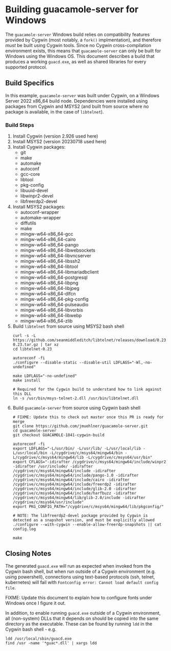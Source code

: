 # Building guacamole-server for Windows
The `guacamole-server` Windows build relies on compatibility features provided by Cygwin (most notably, a `fork()` implmentation), and therefore _must_ be built using Cygwin tools. Since no Cygwin cross-compilation environment exists, this means that `guacamole-server` can only be built for Windows using the Windows OS. This document describes a build that produces a working `guacd.exe`, as well as shared libraries for every supported protocol.

## Build Specifics
In this example, `guacamole-server` was built under Cygwin, on a Windows Server 2022 x86_64 build node. Dependencies were installed using packages from Cygwin and MSYS2 (and built from source where no package is available, in the case of `libtelnet`).

### Build Steps
1. Install Cygwin (version 2.926 used here)
2. Install MSYS2 (version 20230718 used here)
3. Install Cygwin packages:
    * git
    * make
    * automake
    * autoconf
    * gcc-core
    * libtool
    * pkg-config
    * libuuid-devel
    * libwinpr2-devel
    * libfreerdp2-devel
4. Install MSYS2 packages:
    * autoconf-wrapper
    * automake-wrapper
    * diffutils
    * make
    * mingw-w64-x86_64-gcc
    * mingw-w64-x86_64-cairo
    * mingw-w64-x86_64-pango
    * mingw-w64-x86_64-libwebsockets
    * mingw-w64-x86_64-libvncserver
    * mingw-w64-x86_64-libssh2
    * mingw-w64-x86_64-libtool
    * mingw-w64-x86_64-libmariadbclient
    * mingw-w64-x86_64-postgresql
    * mingw-w64-x86_64-libpng
    * mingw-w64-x86_64-libjpeg
    * mingw-w64-x86_64-dlfcn
    * mingw-w64-x86_64-pkg-config
    * mingw-w64-x86_64-pulseaudio
    * mingw-w64-x86_64-libvorbis
    * mingw-w64-x86_64-libwebp
    * mingw-w64-x86_64-zlib
5. Build `libtelnet` from source using MSYS2 bash shell
    ```
    curl -s -L https://github.com/seanmiddleditch/libtelnet/releases/download/0.23/libtelnet-0.23.tar.gz | tar xz
    cd libtelnet-0.23

    autoreconf -fi
    ./configure --disable-static --disable-util LDFLAGS="-Wl,-no-undefined"

    make LDFLAGS="-no-undefined"
    make install

    # Required for the Cygwin build to understand how to link against this DLL
    ln -s /usr/bin/msys-telnet-2.dll /usr/bin/libtelnet.dll
    ```
6. Build `guacamole-server` from source using Cygwin bash shell
    ```
    # FIXME: Update this to check out master once this PR is ready for merge
    git clone https://github.com/jmuehlner/guacamole-server.git
    cd guacamole-server
    git checkout GUACAMOLE-1841-cygwin-build

    autoreconf -fi
    export LDFLAGS="-L/usr/bin/ -L/usr/lib/ -L/usr/local/lib -L/usr/local/bin -L/cygdrive/c/msys64/mingw64/bin -L/cygdrive/c/msys64/mingw64/lib -L/cygdrive/c/msys64/usr/bin"
    export CFLAGS="-idirafter /cygdrive/c/msys64/mingw64/include/winpr2 -idirafter /usr/include/ -idirafter /cygdrive/c/msys64/mingw64/include -idirafter /cygdrive/c/msys64/mingw64/include/pango-1.0 -idirafter /cygdrive/c/msys64/mingw64/include/cairo -idirafter /cygdrive/c/msys64/mingw64/include/freerdp2 -idirafter /cygdrive/c/msys64/mingw64/include/glib-2.0 -idirafter /cygdrive/c/msys64/mingw64/include/harfbuzz -idirafter /cygdrive/c/msys64/mingw64/lib/glib-2.0/include -idirafter /cygdrive/c/msys64/usr/include"
    export PKG_CONFIG_PATH="/cygdrive/c/msys64/mingw64/lib/pkgconfig/"

    # NOTE: The libfreerdp2-devel package provided by Cygwin is detected as a snapshot version, and must be explicitly allowed
    ./configure --with-cygwin --enable-allow-freerdp-snapshots || cat config.log

    make
    ```

## Closing Notes
The generated `guacd.exe` will run as expected when invoked from the Cygwin bash shell, but when run outside of a Cygwin environment (e.g. using powershell), connections using text-based protocols (ssh, telnet, kubernetes) will fail with `Fontconfig error: Cannot load default config file`.

FIXME: Update this document to explain how to configure fonts under Windows once I figure it out.

In addition, to enable running `guacd.exe` outside of a Cygwin environment, all (non-system) DLLs that it depends on should be copied into the same directory as the executable. These can be found by running `ldd` in the Cygwin bash shell - e.g.
```
ldd /usr/local/sbin/guacd.exe
find /usr -name '*guac*.dll' | xargs ldd
```
